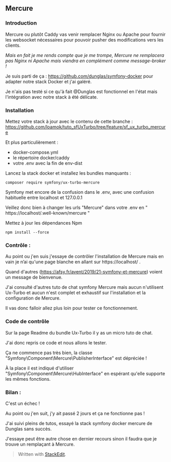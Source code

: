 ## Mercure
### Introduction

Mercure ou plutôt Caddy vas venir remplacer Nginx ou Apache pour fournir les websocket nécessaires pour pouvoir pusher des modifications vers les clients.

*Mais en fait je me rends compte que je me trompe, Mercure ne remplacera pas Nginx ni Apache mais viendra en complément comme message-broker !*

Je suis parti de ça : https://github.com/dunglas/symfony-docker pour adapter notre stack Docker et j'ai galéré.

Je n'ais pas testé si ce qu'à fait @Dunglas est fonctionnel en l'état mais l'intégration avec notre stack à été délicate.

### Installation

Mettez votre stack à jour avec le contenu de cette branche : https://github.com/loamok/tuto_sfUxTurbo/tree/feature/sf_ux_turbo_mercure

Et plus particulièrement :

- docker-compose.yml
- le répertoire docker/caddy
- votre .env avec la fin de env-dist

Lancez la stack docker et installez les bundles manquants : 

    composer require symfony/ux-turbo-mercure

Symfony met encore de la confusion dans le .env, avec une confusion habituelle entre localhost et 127.0.0.1

Veillez donc bien à changer les urls "Mercure" dans votre .env en " https://localhost/.well-known/mercure "

Mettez à jour les dépendances Npm

    npm install --force

### Contrôle :

Au point ou j'en suis j'essaye de contrôler l'installation de Mercure mais en vain je n’ai qu'une page blanche en allant sur https://localhost/ .

Quand d'autres (https://afsy.fr/avent/2019/21-symfony-et-mercure) voient un message de bienvenue.

J'ai consulté d'autres tuto de chat symfony Mercure mais aucun n'utilisent Ux-Turbo et aucun n'est complet et exhaustif sur l'installation et la configuration de Mercure.

Il vas donc falloir allez plus loin pour tester ce fonctionnement.

### Code de contrôle

Sur la page Readme du bundle Ux-Turbo il y as un micro tuto de chat.

J'ai donc repris ce code et nous allons le tester.

Ça ne commence pas très bien, la classe "Symfony\Component\Mercure\PublisherInterface" est dépréciée !

À la place il est indiqué d'utiliser "Symfony\Component\Mercure\HubInterface" en espérant qu'elle supporte les mêmes fonctions.

### Bilan :

C'est un échec !

Au point ou j'en suit, j'y ait passé 2 jours et ça ne fonctionne pas !

J'ai suivi pleins de tutos, essayé la stack symfony docker mercure de Dunglas sans succès.

J'essaye peut être autre chose en dernier recours sinon il faudra que je trouve un remplaçant à Mercure.

> Written with [StackEdit](https://stackedit.io/).
